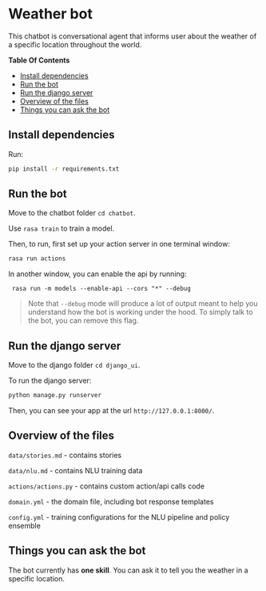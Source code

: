 # Weather bot

This chatbot is conversational agent that informs user about the weather of a specific location throughout the world.

<!-- START doctoc generated TOC please keep comment here to allow auto update -->
<!-- DON'T EDIT THIS SECTION, INSTEAD RE-RUN doctoc TO UPDATE -->
**Table Of Contents**

- [Install dependencies](#install-dependencies)
- [Run the bot](#run-the-bot)
- [Run the django server](#run-the-django-server)
- [Overview of the files](#overview-of-the-files)
- [Things you can ask the bot](#things-you-can-ask-the-bot)

<!-- END doctoc generated TOC please keep comment here to allow auto update -->

## Install dependencies

Run:
```bash
pip install -r requirements.txt
```

## Run the bot

Move to the chatbot folder `cd chatbot`.

Use `rasa train` to train a model.

Then, to run, first set up your action server in one terminal window:
```bash
rasa run actions
```

In another window, you can enable the api by running:
```
 rasa run -m models --enable-api --cors "*" --debug 
```

> Note that `--debug` mode will produce a lot of output meant to help you understand how the bot is working under the hood. To simply talk to the bot, you can remove this flag.


## Run the django server

Move to the django folder `cd django_ui`.

To run the django server:
```bash
python manage.py runserver
```

Then, you can see your app at the url `http://127.0.0.1:8000/`.

## Overview of the files

`data/stories.md` - contains stories

`data/nlu.md` - contains NLU training data

`actions/actions.py` - contains custom action/api calls code

`domain.yml`         - the domain file, including bot response templates

`config.yml`         - training configurations for the NLU pipeline and policy ensemble

## Things you can ask the bot

The bot currently has __one skill__. You can ask it to tell you the weather in a specific location.
